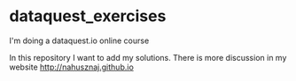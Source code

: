 # dataquest_exercises
I'm doing a dataquest.io online course

In this repository I want to add my solutions. There is more discussion in my website http://nahusznaj.github.io
